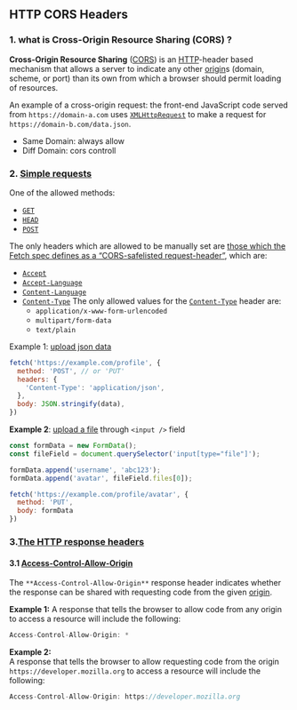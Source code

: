 ## HTTP CORS Headers

### 1. what is Cross-Origin Resource Sharing (CORS) ?

**Cross-Origin Resource Sharing**  ([CORS](https://developer.mozilla.org/en-US/docs/Glossary/CORS)) is an  [HTTP](https://developer.mozilla.org/en-US/docs/Glossary/HTTP)-header based mechanism that allows a server to indicate any other  [origin](https://developer.mozilla.org/en-US/docs/Glossary/Origin)s (domain, scheme, or port) than its own from which a browser should permit loading of resources.

An example of a cross-origin request: the front-end JavaScript code served from `https://domain-a.com` uses [`XMLHttpRequest`](https://developer.mozilla.org/en-US/docs/Web/API/XMLHttpRequest) to make a request for `https://domain-b.com/data.json`.

- Same Domain: always allow
- Diff Domain: cors controll

### 2. [Simple requests](https://developer.mozilla.org/en-US/docs/Web/HTTP/CORS#simple_requests "Permalink to Simple requests")

One of the allowed methods:

-   [`GET`](https://developer.mozilla.org/en-US/docs/Web/HTTP/Methods/GET)
-   [`HEAD`](https://developer.mozilla.org/en-US/docs/Web/HTTP/Methods/HEAD)
-   [`POST`](https://developer.mozilla.org/en-US/docs/Web/HTTP/Methods/POST)

The only headers which are allowed to be manually set are [those which the Fetch spec defines as a “CORS-safelisted request-header”](https://fetch.spec.whatwg.org/#cors-safelisted-request-header), which are:
-   [`Accept`](https://developer.mozilla.org/en-US/docs/Web/HTTP/Headers/Accept)
-   [`Accept-Language`](https://developer.mozilla.org/en-US/docs/Web/HTTP/Headers/Accept-Language)
-   [`Content-Language`](https://developer.mozilla.org/en-US/docs/Web/HTTP/Headers/Content-Language)
-   [`Content-Type`](https://developer.mozilla.org/en-US/docs/Web/HTTP/Headers/Content-Type)
The only allowed values for the [`Content-Type`](https://developer.mozilla.org/en-US/docs/Web/HTTP/Headers/Content-Type) header are:
	-   `application/x-www-form-urlencoded`
	-   `multipart/form-data`
	-   `text/plain`

Example 1: [upload json data](https://developer.mozilla.org/en-US/docs/Web/API/Fetch_API/Using_Fetch#uploading_json_data) 
```js
fetch('https://example.com/profile', {
  method: 'POST', // or 'PUT'
  headers: {
    'Content-Type': 'application/json',
  },
  body: JSON.stringify(data),
})
```

**Example 2**: [upload a file](https://developer.mozilla.org/en-US/docs/Web/API/Fetch_API/Using_Fetch#uploading_a_file) through `<input />` field
```js
const formData = new FormData();
const fileField = document.querySelector('input[type="file"]');

formData.append('username', 'abc123');
formData.append('avatar', fileField.files[0]);

fetch('https://example.com/profile/avatar', {
  method: 'PUT',
  body: formData
})
```


### 3.[The HTTP response headers](https://developer.mozilla.org/en-US/docs/Web/HTTP/CORS#the_http_response_headers "Permalink to The HTTP response headers")

#### 3.1 [Access-Control-Allow-Origin](https://developer.mozilla.org/en-US/docs/Web/HTTP/CORS#access-control-allow-origin "Permalink to Access-Control-Allow-Origin")

The `**Access-Control-Allow-Origin**` response header indicates whether the response can be shared with requesting code from the given [origin](https://developer.mozilla.org/en-US/docs/Glossary/Origin).

**Example 1:** 
A response that tells the browser to allow code from any origin to access a resource will include the following:
```js
Access-Control-Allow-Origin: *
```

**Example 2:**  
A response that tells the browser to allow requesting code from the origin `https://developer.mozilla.org` to access a resource will include the following:
```js
Access-Control-Allow-Origin: https://developer.mozilla.org
```
